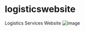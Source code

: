 # logisticswebsite
Logistics Services Website
![image](https://user-images.githubusercontent.com/120651244/223344071-0e18d45e-1c00-4730-9f66-72ffb1942786.png)
